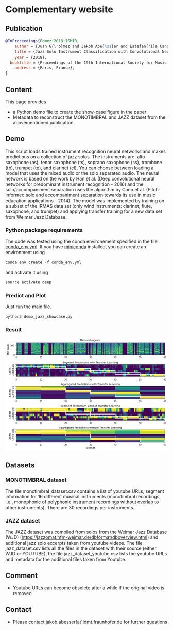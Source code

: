 # Complementary website

## Publication

``` bibtex
@InProceedings{Gomez:2018:ISMIR,
	author = {Juan G{\'o}mez and Jakob Abe{\ss}er and Estefan{'i}a Cano},
	title = {Jazz Solo Instrument Classification with Convolutional Neural Networks, Source Separation, and Transfer Learning},
	year = {2018},
  booktitle = {Proceedings of the 19th International Society for Music Information Retrieval Conference (ISMIR)},
	address = {Paris, France},
}
```
## Content

This page provides
 * a Python demo file to create the show-case figure in the paper
 * Metadata to reconstruct the MONOTIMBRAL and JAZZ dataset from the abovementioned publication.

## Demo

This script loads trained instrument recognition neural networks and makes predictions on a collection of jazz solos. The instruments are: alto saxophone (as), tenor saxophone (ts), soprano saxophone (ss), trombone (tb), trumpet (tp), and clarinet (cl). You can choose between loading a model that uses the mixed audio or the solo separated audio. The neural network is based on the work by Han et al. (Deep convolutional neural networks for predominant instrument recognition - 2016) and the solo/accompaniment separation uses the algorithm by Cano et al. (Pitch-informed solo and accompaniment separation towards its use in music education applications - 2014). The model was implemented by training on a subset of the IRMAS data set (only wind instruments: clarinet, flute, saxophone, and trumpet) and applying transfer training for a new data set from Weimar Jazz Database.

### Python package requirements

The code was tested using the conda environement specified in the file [conda_env.yml](conda_env.yml).
If you have [miniconda](https://conda.io/miniconda.html) installed, you can create an environment using

```python
conda env create -f conda_env.yml
```
and activate it using

```python
source activate deep
```

### Predict and Plot

Just run the main file.

```
python3 demo_jazz_showcase.py
```

### Result

![alt text](jazz_show_case.png)

## Datasets

### MONOTIMBRAL dataset

The file monotimbral_dataset.csv contains a list of youtube URLs, segment information for 16 different musical instruments (monotimbral recordings, i.e., monophonic of polyphonic instrument recordings without overlap to other instruments). There are 30 recordings per instruments.

### JAZZ dataset

The JAZZ dataset was compiled from solos from the Weimar Jazz Database (WJD) (https://jazzomat.hfm-weimar.de/dbformat/dboverview.html) and additional jazz solo excerpts taken from youtube videos.
The file jazz_dataset.csv lists all the files in the dataset with their source (either WJD or YOUTUBE), the file jazz_dataset_youtube.csv lists the youtube URLs and metadata for the additional files taken from Youtube.

## Comment

* Youtube URLs can become obsolete after a while if the original video is removed

## Contact

* Please contact jakob.abesser[at]idmt.fraunhofer.de for further questions
